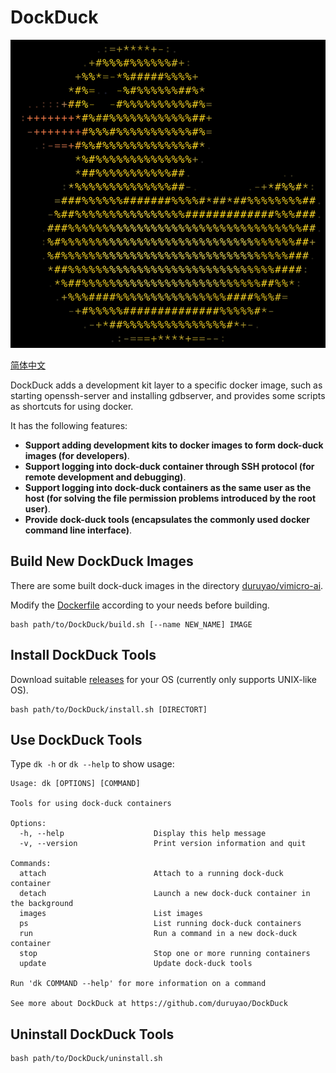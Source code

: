 # DockDuck

![img/duck-logo.png](img/duck-logo.png)

[简体中文](README_zh-CN.md)

DockDuck adds a development kit layer to a specific docker image, such as starting openssh-server and installing gdbserver, and provides some scripts as shortcuts for using docker.

It has the following features:

- **Support adding development kits to docker images to form dock-duck images (for developers)**.
- **Support logging into dock-duck container through SSH protocol (for remote development and debugging)**.
- **Support logging into dock-duck containers as the same user as the host (for solving the file permission problems introduced by the root user)**.
- **Provide dock-duck tools (encapsulates the commonly used docker command line interface)**.

## Build New DockDuck Images

There are some built dock-duck images in the directory [duruyao/vimicro-ai](https://hub.docker.com/r/duruyao/vimicro-ai).

Modify the [Dockerfile](./Dockerfile) according to your needs before building.

```shell
bash path/to/DockDuck/build.sh [--name NEW_NAME] IMAGE
```

## Install DockDuck Tools

Download suitable [releases](https://github.com/duruyao/DockDuck/releases) for your OS (currently only supports UNIX-like OS).

```shell
bash path/to/DockDuck/install.sh [DIRECTORT]
```

## Use DockDuck Tools

Type `dk -h` or `dk --help` to show usage:

```shell
Usage: dk [OPTIONS] [COMMAND]

Tools for using dock-duck containers

Options:
  -h, --help                    Display this help message
  -v, --version                 Print version information and quit

Commands:
  attach                        Attach to a running dock-duck container
  detach                        Launch a new dock-duck container in the background
  images                        List images
  ps                            List running dock-duck containers
  run                           Run a command in a new dock-duck container
  stop                          Stop one or more running containers
  update                        Update dock-duck tools

Run 'dk COMMAND --help' for more information on a command

See more about DockDuck at https://github.com/duruyao/DockDuck

```

## Uninstall DockDuck Tools

```shell
bash path/to/DockDuck/uninstall.sh
```
